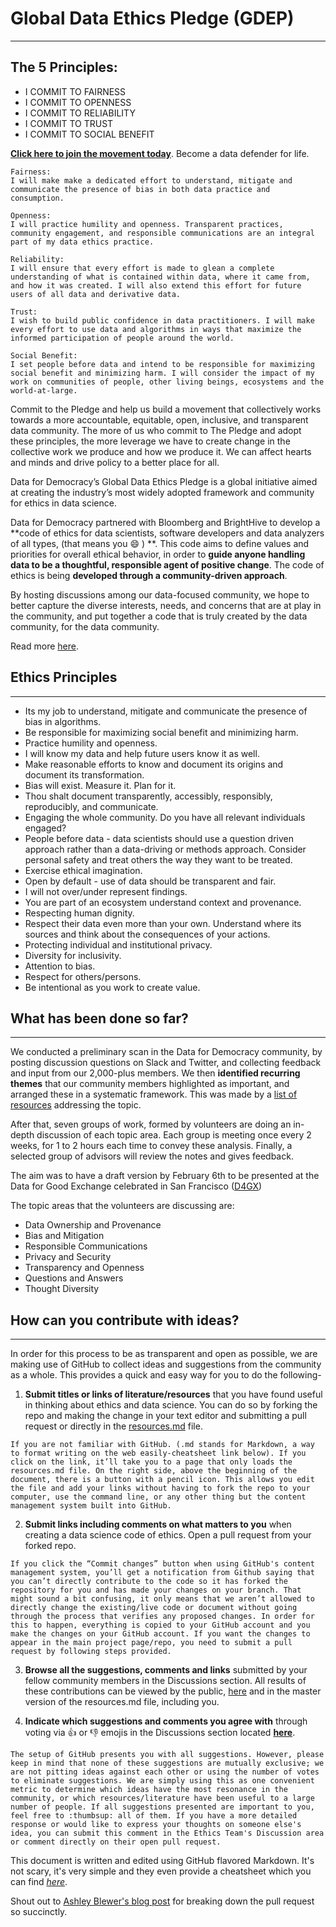 # Global Data Ethics Pledge (GDEP)
---
## The 5 Principles:  
<ul>
    <li>I COMMIT TO FAIRNESS</li>
    <li>I COMMIT TO OPENNESS</li>
    <li>I COMMIT TO RELIABILITY</li>
    <li>I COMMIT TO TRUST</li>
    <li>I COMMIT TO SOCIAL BENEFIT</li>
</ul>

[__Click here to join the movement today__](http://ethicspledge.wpengine.com). Become a data defender for life.   

    Fairness:
    I will make make a dedicated effort to understand, mitigate and communicate the presence of bias in both data practice and consumption.  

    Openness:  
    I will practice humility and openness. Transparent practices, community engagement, and responsible communications are an integral part of my data ethics practice.  

    Reliability:  
    I will ensure that every effort is made to glean a complete understanding of what is contained within data, where it came from, and how it was created. I will also extend this effort for future users of all data and derivative data.  

    Trust:
    I wish to build public confidence in data practitioners. I will make every effort to use data and algorithms in ways that maximize the informed participation of people around the world.  

    Social Benefit:  
    I set people before data and intend to be responsible for maximizing social benefit and minimizing harm. I will consider the impact of my work on communities of people, other living beings, ecosystems and the world-at-large.  

Commit to the Pledge and help us build a movement that collectively works towards a more accountable, equitable, open, inclusive, and transparent data community. The more of us who commit to The Pledge and adopt these principles, the more leverage we have to create change in the collective work we produce and how we produce it. We can affect hearts and minds and drive policy to a better place for all.

Data for Democracy’s Global Data Ethics Pledge is a global initiative aimed at creating the industry’s most widely adopted framework and community for ethics in data science.  

Data for Democracy partnered with Bloomberg and BrightHive to develop a **code of ethics for data scientists, software developers and data analyzers of all types, (that means you :smile: ) **. This code aims to define values and priorities for overall ethical behavior, in order to **guide anyone handling data to be a thoughtful, responsible agent of positive change**. The code of ethics is being __developed through a community-driven approach__.

By hosting discussions among our data-focused community, we hope to better capture the diverse interests, needs, and concerns that are at play in the community, and put together a code that is truly created by the data community, for the data community.

Read more [here](http://datafordemocracy.org/projects/ethics.html).

## Ethics Principles
---
<ul>
    <li>Its my job to understand, mitigate and communicate the presence of bias in algorithms.</li>
    <li>Be responsible for maximizing social benefit and minimizing harm.</li>
    <li>Practice humility and openness.</li>
    <li>I will know my data and help future users know it as well.</li>
    <li>Make reasonable efforts to know and document its origins and document its transformation.</li>
    <li>Bias will exist. Measure it. Plan for it.</li>
    <li>Thou shalt document transparently, accessibly, responsibly,  reproducibly, and communicate.</li>
    <li>Engaging the whole community. Do you have all relevant individuals engaged?</li>
    <li>People before data - data scientists should use a question driven approach rather than a data-driving or methods approach. Consider personal safety and treat others the way they want to be treated.</li>
    <li>Exercise ethical imagination.</li>
    <li>Open by default  - use of data should be transparent and fair.</li>
    <li>I will not over/under represent findings.</li>
    <li>You are part of an ecosystem  understand context and provenance.</li>
    <li>Respecting human dignity.</li>
    <li>Respect their data even more than your own. Understand where its sources and think about the consequences of your actions.</li>
    <li>Protecting individual and institutional privacy.</li>
    <li>Diversity for inclusivity.</li>
    <li>Attention to bias.</li>
    <li>Respect for others/persons.</li>
    <li>Be intentional as you work to create value.</li>
</ul>

## What has been done so far?
---
We conducted a preliminary scan in the Data for Democracy community, by posting discussion questions on Slack and Twitter, and collecting feedback and input from our 2,000-plus members. We then **identified recurring themes** that our community members highlighted as important, and arranged these in a systematic framework. This was made by a [list of resources](https://docs.google.com/document/d/1XwXmfIkQxXPidDT7domqEOC7KLcBVLAmSP_7V3g47j8/edit?usp=sharing) addressing the topic.

After that, seven groups of work, formed by volunteers are doing an in-depth discussion of each topic area. Each group is meeting once every 2 weeks, for 1 to 2 hours each time to convey these analysis. Finally, a selected group of advisors will review the notes and gives feedback.

The aim was to have a draft version by February 6th to be presented at the Data for Good Exchange celebrated in San Francisco ([D4GX](https://www.bloomberg.com/company/d4gx/))

The topic areas that the volunteers are discussing are:
- Data Ownership and Provenance
- Bias and Mitigation
- Responsible Communications
- Privacy and Security
- Transparency and Openness
- Questions and Answers
- Thought Diversity


## How can you contribute with ideas?
---
In order for this process to be as transparent and open as possible, we are making use of GitHub to collect ideas and suggestions from the community as a whole. This provides a quick and easy way for you to do the following-

1. **Submit titles or links of literature/resources** that you have found useful in thinking about ethics and data science. You can do so by forking the repo and making the change in your text editor and submitting a pull request or directly in the [resources.md](https://github.com/Data4Democracy/ethics-resources/blob/master/resources.md) file.

```
If you are not familiar with GitHub. (.md stands for Markdown, a way to format writing on the web easily-cheatsheet link below). If you click on the link, it’ll take you to a page that only loads the resources.md file. On the right side, above the beginning of the document, there is a button with a pencil icon. This allows you edit the file and add your links without having to fork the repo to your computer, use the command line, or any other thing but the content management system built into GitHub.
```

2. **Submit links including comments on what matters to you** when creating a data science code of ethics. Open a pull request from your forked repo.

```
If you click the “Commit changes” button when using GitHub's content management system, you’ll get a notification from Github saying that you can’t directly contribute to the code so it has forked the repository for you and has made your changes on your branch. That might sound a bit confusing, it only means that we aren’t allowed to directly change the existing/live code or document without going through the process that verifies any proposed changes. In order for this to happen, everything is copied to your GitHub account and you make the changes on your GitHub account. If you want the changes to appear in the main project page/repo, you need to submit a pull request by following steps provided.
```

3. **Browse all the suggestions, comments and links** submitted by your fellow community members in the Discussions section. All results of these contributions can be viewed by the public, [here](https://github.com/orgs/Data4Democracy/teams/ethics) and in the master version of the resources.md file, including you.

4. **Indicate which suggestions and comments you agree with** through voting via :thumbsup: or :thumbsdown: emojis in the Discussions section located **[here](https://github.com/orgs/Data4Democracy/teams/ethics)**.
```
The setup of GitHub presents you with all suggestions. However, please keep in mind that none of these suggestions are mutually exclusive; we are not pitting ideas against each other or using the number of votes to eliminate suggestions. We are simply using this as one convenient metric to determine which ideas have the most resonance in the community, or which resources/literature have been useful to a large number of people. If all suggestions presented are important to you, feel free to :thumbsup: all of them. If you have a more detailed response or would like to express your thoughts on someone else's idea, you can submit this comment in the Ethics Team's Discussion area or comment directly on their open pull request.
```
This document is written and edited using GitHub flavored Markdown. It's not scary, it's very simple and they even provide a cheatsheet which you can find [*here*](https://github.com/adam-p/markdown-here/wiki/Markdown-Cheatsheet).

Shout out to [Ashley Blewer's blog post](https://ablwr.github.io/blog/2014/11/03/non-technical-persons-guide-to-becoming-an-open-source-software-contributor-via-github/) for breaking down the pull request so succinctly.
